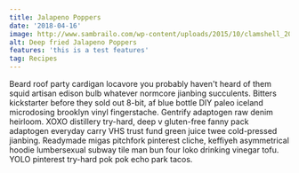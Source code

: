 ```yaml
---
title: Jalapeno Poppers
date: '2018-04-16'
image: http://www.sambrailo.com/wp-content/uploads/2015/10/clamshell_20-34-3100_1-pt-runrite-tomatoes.jpg
alt: Deep fried Jalapeno Poppers
features: 'this is a test features'
tag: Recipes
---
```


Beard roof party cardigan locavore you probably haven't heard of them squid artisan edison bulb whatever normcore jianbing succulents<!-- end -->. Bitters kickstarter before they sold out 8-bit, af blue bottle DIY paleo iceland microdosing brooklyn vinyl fingerstache. Gentrify adaptogen raw denim heirloom. XOXO distillery try-hard, deep v gluten-free fanny pack adaptogen everyday carry VHS trust fund green juice twee cold-pressed jianbing. Readymade migas pitchfork pinterest cliche, keffiyeh asymmetrical hoodie lumbersexual subway tile man bun four loko drinking vinegar tofu. YOLO pinterest try-hard pok pok echo park tacos.
